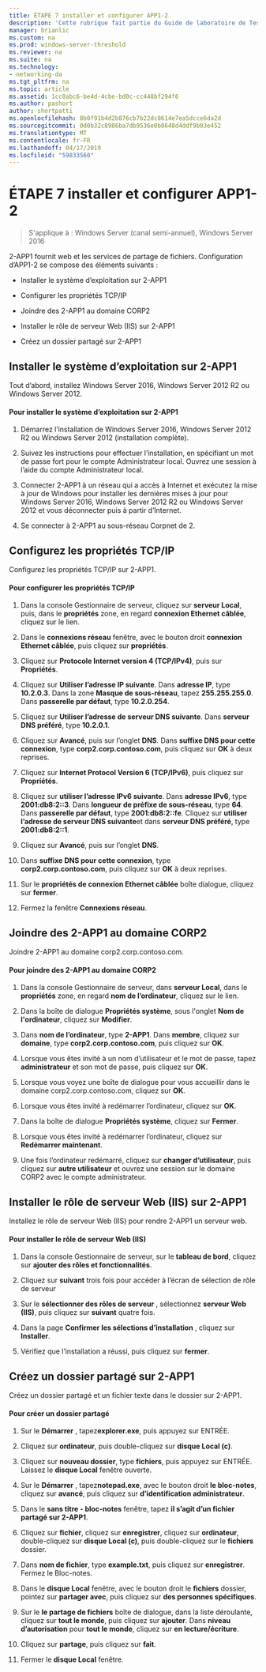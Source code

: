 ```yaml
---
title: ÉTAPE 7 installer et configurer APP1-2
description: 'Cette rubrique fait partie du Guide de laboratoire de Test : illustrer un déploiement Multisite DirectAccess pour Windows Server 2016'
manager: brianlic
ms.custom: na
ms.prod: windows-server-threshold
ms.reviewer: na
ms.suite: na
ms.technology:
- networking-da
ms.tgt_pltfrm: na
ms.topic: article
ms.assetid: 1cc0abc6-be4d-4cbe-bd0c-cc448bf294f6
ms.author: pashort
author: shortpatti
ms.openlocfilehash: 8b0f91b4d2b876cb7b22dc8614e7ea5dcce6da2d
ms.sourcegitcommit: 0d0b32c8986ba7db9536e0b8648d4ddf9b03e452
ms.translationtype: MT
ms.contentlocale: fr-FR
ms.lasthandoff: 04/17/2019
ms.locfileid: "59833560"
---
```

# <a name="step-7-install-and-configure-2-app1"></a>ÉTAPE 7 installer et configurer APP1-2

>S'applique à : Windows Server (canal semi-annuel), Windows Server 2016

2-APP1 fournit web et les services de partage de fichiers. Configuration d’APP1-2 se compose des éléments suivants :  
  
- Installer le système d’exploitation sur 2-APP1  
  
- Configurer les propriétés TCP/IP  
  
- Joindre des 2-APP1 au domaine CORP2  
  
- Installer le rôle de serveur Web (IIS) sur 2-APP1  
  
- Créez un dossier partagé sur 2-APP1 
  
## <a name="bkmk_InstallOS"></a>Installer le système d’exploitation sur 2-APP1  
Tout d’abord, installez Windows Server 2016, Windows Server 2012 R2 ou Windows Server 2012.  
  
#### <a name="to-install-the-operating-system-on-2-app1"></a>Pour installer le système d’exploitation sur 2-APP1  
  
1.  Démarrez l’installation de Windows Server 2016, Windows Server 2012 R2 ou Windows Server 2012 (installation complète).  
  
2.  Suivez les instructions pour effectuer l’installation, en spécifiant un mot de passe fort pour le compte Administrateur local. Ouvrez une session à l’aide du compte Administrateur local.  
  
3.  Connecter 2-APP1 à un réseau qui a accès à Internet et exécutez la mise à jour de Windows pour installer les dernières mises à jour pour Windows Server 2016, Windows Server 2012 R2 ou Windows Server 2012 et vous déconnecter puis à partir d’Internet.  
  
4.  Se connecter à 2-APP1 au sous-réseau Corpnet de 2.  
  
## <a name="bkmk_TCP"></a>Configurez les propriétés TCP/IP  
Configurez les propriétés TCP/IP sur 2-APP1.  
  
#### <a name="to-configure-tcpip-properties"></a>Pour configurer les propriétés TCP/IP  
  
1.  Dans la console Gestionnaire de serveur, cliquez sur **serveur Local**, puis, dans le **propriétés** zone, en regard **connexion Ethernet câblée**, cliquez sur le lien.  
  
2.  Dans le **connexions réseau** fenêtre, avec le bouton droit **connexion Ethernet câblée**, puis cliquez sur **propriétés**.  
  
3.  Cliquez sur **Protocole Internet version 4 (TCP/IPv4)**, puis sur **Propriétés**.  
  
4.  Cliquez sur **Utiliser l’adresse IP suivante**. Dans **adresse IP**, type **10.2.0.3**. Dans la zone **Masque de sous-réseau**, tapez **255.255.255.0**. Dans **passerelle par défaut**, type **10.2.0.254**.  
  
5.  Cliquez sur **Utiliser l’adresse de serveur DNS suivante**. Dans **serveur DNS préféré**, type **10.2.0.1**.  
  
6.  Cliquez sur **Avancé**, puis sur l’onglet **DNS**. Dans **suffixe DNS pour cette connexion**, type **corp2.corp.contoso.com**, puis cliquez sur **OK** à deux reprises.  
  
7.  Cliquez sur **Internet Protocol Version 6 (TCP/IPv6)**, puis cliquez sur **Propriétés**.  
  
8.  Cliquez sur **utiliser l’adresse IPv6 suivante**. Dans **adresse IPv6**, type **2001:db8:2::3**. Dans **longueur de préfixe de sous-réseau**, type **64**. Dans **passerelle par défaut**, type **2001:db8:2::fe**. Cliquez sur **utiliser l’adresse de serveur DNS suivante**et dans **serveur DNS préféré**, type **2001:db8:2::1**.  
  
9. Cliquez sur **Avancé**, puis sur l’onglet **DNS**.  
  
10. Dans **suffixe DNS pour cette connexion**, type **corp2.corp.contoso.com**, puis cliquez sur **OK** à deux reprises.  
  
11. Sur le **propriétés de connexion Ethernet câblée** boîte dialogue, cliquez sur **fermer**.  
  
12. Fermez la fenêtre **Connexions réseau**.  
  
## <a name="bkmk_JoinDomain"></a>Joindre des 2-APP1 au domaine CORP2  
Joindre 2-APP1 au domaine corp2.corp.contoso.com.  
  
#### <a name="to-join-2-app1-to-the-corp2-domain"></a>Pour joindre des 2-APP1 au domaine CORP2  
  
1.  Dans la console Gestionnaire de serveur, dans **serveur Local**, dans le **propriétés** zone, en regard **nom de l’ordinateur**, cliquez sur le lien.  
  
2.  Dans la boîte de dialogue **Propriétés système**, sous l'onglet **Nom de l'ordinateur**, cliquez sur **Modifier**.  
  
3.  Dans **nom de l’ordinateur**, type **2-APP1**. Dans **membre**, cliquez sur **domaine**, type **corp2.corp.contoso.com**, puis cliquez sur **OK**.  
  
4.  Lorsque vous êtes invité à un nom d’utilisateur et le mot de passe, tapez **administrateur** et son mot de passe, puis cliquez sur **OK**.  
  
5.  Lorsque vous voyez une boîte de dialogue pour vous accueillir dans le domaine corp2.corp.contoso.com, cliquez sur **OK**.  
  
6.  Lorsque vous êtes invité à redémarrer l’ordinateur, cliquez sur **OK**.  
  
7.  Dans la boîte de dialogue **Propriétés système**, cliquez sur **Fermer**.  
  
8.  Lorsque vous êtes invité à redémarrer l’ordinateur, cliquez sur **Redémarrer maintenant**.  
  
9. Une fois l’ordinateur redémarré, cliquez sur **changer d’utilisateur**, puis cliquez sur **autre utilisateur** et ouvrez une session sur le domaine CORP2 avec le compte administrateur.  
  
## <a name="bkmk_IIS"></a>Installer le rôle de serveur Web (IIS) sur 2-APP1  
Installez le rôle de serveur Web (IIS) pour rendre 2-APP1 un serveur web.  
  
#### <a name="to-install-the-web-server-iis-role"></a>Pour installer le rôle de serveur Web (IIS)  
  
1.  Dans la console Gestionnaire de serveur, sur le **tableau de bord**, cliquez sur **ajouter des rôles et fonctionnalités**.  
  
2.  Cliquez sur **suivant** trois fois pour accéder à l’écran de sélection de rôle de serveur  
  
3.  Sur le **sélectionner des rôles de serveur** , sélectionnez **serveur Web (IIS)**, puis cliquez sur **suivant** quatre fois.  
  
4.  Dans la page **Confirmer les sélections d’installation** , cliquez sur **Installer**.  
  
5.  Vérifiez que l’installation a réussi, puis cliquez sur **fermer**.  
  
## <a name="bkmk_Share"></a>Créez un dossier partagé sur 2-APP1  
Créez un dossier partagé et un fichier texte dans le dossier sur 2-APP1.  
  
#### <a name="to-create-a-shared-folder"></a>Pour créer un dossier partagé  
  
1.  Sur le **Démarrer** , tapez**explorer.exe**, puis appuyez sur ENTRÉE.  
  
2.  Cliquez sur **ordinateur**, puis double-cliquez sur **disque Local (c)**.  
  
3.  Cliquez sur **nouveau dossier**, type **fichiers**, puis appuyez sur ENTRÉE. Laissez le **disque Local** fenêtre ouverte.  
  
4.  Sur le **Démarrer** , tapez**notepad.exe**, avec le bouton droit **le bloc-notes**, cliquez sur **avancé**, puis cliquez sur **d’identification administrateur**.  
  
5.  Dans le **sans titre - bloc-notes** fenêtre, tapez **il s’agit d’un fichier partagé sur 2-APP1**.  
  
6.  Cliquez sur **fichier**, cliquez sur **enregistrer**, cliquez sur **ordinateur**, double-cliquez sur **disque Local (c)**, puis double-cliquez sur le **fichiers**  dossier.  
  
7.  Dans **nom de fichier**, type **example.txt**, puis cliquez sur **enregistrer**. Fermez le Bloc-notes.  
  
8.  Dans le **disque Local** fenêtre, avec le bouton droit le **fichiers** dossier, pointez sur **partager avec**, puis cliquez sur **des personnes spécifiques**.  
  
9. Sur le **le partage de fichiers** boîte de dialogue, dans la liste déroulante, cliquez sur **tout le monde**, puis cliquez sur **ajouter**. Dans **niveau d’autorisation** pour **tout le monde**, cliquez sur **en lecture/écriture**.  
  
10. Cliquez sur **partage**, puis cliquez sur **fait**.  
  
11. Fermer le **disque Local** fenêtre.  
  


